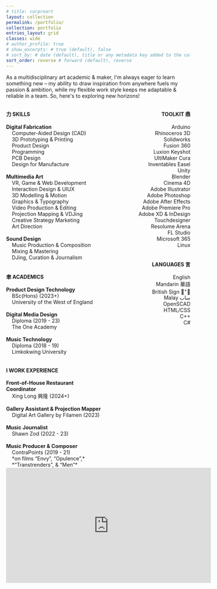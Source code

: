 ```yaml
---
# title: corproart
layout: collection
permalink: /portfolio/
collection: portfolio
entries_layout: grid
classes: wide
# author_profile: true
# show_excerpts: # true (default), false
# sort_by: # date (default), title or any metadata key added to the collection's documents
sort_order: reverse # forward (default), reverse
---
```


<!-- <style>
  /* --- Font Import --- */
  @font-face {
    font-family: 'Tuner';
    /* Adjust paths if your font files are located elsewhere or have different names */
    src: url('/assets/fonts/Tuner.woff2') format('woff2'), /* Modern Browsers */
         url('/assets/fonts/Tuner.woff') format('woff');   /* Older Browsers */
    font-weight: normal;
    font-style: normal;
  }

  /* --- Apply Tuner Font to the Resume Content --- */
  .resume-custom-font-area {
    font-family: 'Tuner', -apple-system, BlinkMacSystemFont, "Segoe UI", Roboto, "Helvetica Neue", Arial, sans-serif, "Apple Color Emoji", "Segoe UI Emoji", "Segoe UI Symbol";
    /* Add a fallback font stack */
    line-height: 1.5; /* Adjust for readability with Tuner */
  }
</style> -->
<!-- <div class="resume-custom-font-area"> -->
As a multidisciplinary art academic & maker, I'm always eager to learn something new –
my ability to draw inspiration from anywhere fuels
my passion & ambition, while my flexible work
style keeps me adaptable & reliable in a team.
So, here's to exploring new horizons!

<br>

<div style="display: flex; width: 100%; align-items: flex-start;">
  <!-- Left Column -->
  <div style="width: 55%; padding-right: 30px;">
    <strong>力 SKILLS</strong><br><br>
    <strong>Digital Fabrication</strong><br>
        Computer-Aided Design (CAD)<br>
        3D Prototyping & Printing<br>
        Product Design<br>
        Programming<br>
        PCB Design<br>
        Design for Manufacture<br><br>
    <strong>Multimedia Art</strong><br>
        VR, Game & Web Development<br>
        Interaction Design & UIUX<br>
        3D Modelling & Motion<br>
        Graphics & Typography<br>
        Video Production & Editing<br>
        Projection Mapping & VDJing<br>
        Creative Strategy Marketing<br>
        Art Direction<br><br>
    <strong>Sound Design</strong><br>
        Music Production & Composition<br>
        Mixing & Mastering<br>
        DJing, Curation & Journalism
    <br><br><br>
    <strong>聿 ACADEMICS</strong><br><br>
    <strong>Product Design Technology</strong><br>
        BSc(Hons) (2023+)<br>
        University of the West of England<br><br>
    <strong>Digital Media Design</strong><br>
        Diploma (2019 - 23)<br>
        The One Academy<br><br>
    <strong>Music Technology</strong><br>
        Diploma (2018 - 19)<br>
        Limkokwing University
    <br><br><br>
    <strong>I WORK EXPERIENCE</strong><br><br>
    <strong>Front-of-House Restaurant Coordinator</strong><br>
        Xing Long 興隆 (2024+)<br><br>
    <strong>Gallery Assistant & Projection Mapper</strong><br>
        Digital Art Gallery by Filamen (2023)<br><br>
    <strong>Music Journalist</strong><br>
        Shawn Zod (2022 - 23)<br><br>
    <strong>Music Producer & Composer</strong><br>
        ContraPoints (2019 - 21)<br>
        *on films “Envy”, “Opulence”,*<br>
        *“Transtrenders”, & “Men”*
  </div>

  <!-- Right Column -->
  <div style="width: 45%; text-align: right;">
    <strong>TOOLKIT 鼎</strong><br><br>
    Arduino<br>
    Rhinoceros 3D<br>
    Solidworks<br>
    Fusion 360<br>
    Luxion Keyshot<br>
    UltiMaker Cura<br>
    Inventables Easel<br>
    Unity<br>
    Blender<br>
    Cinema 4D<br>
    Adobe Illustrator<br>
    Adobe Photoshop<br>
    Adobe After Effects<br>
    Adobe Premiere Pro<br>
    Adobe XD & InDesign<br>
    Touchdesigner<br>
    Resolume Arena<br>
    FL Studio<br>
    Microsoft 365<br>
    Linux
    <br><br><br>
    <strong>LANGUAGES 言</strong><br><br>
    English<br>
    Mandarin 華語<br>
    British Sign 🤟<sup>+</sup>🧏<br>
    Malay ساب<br>
    OpenSCAD<br>
    HTML/CSS<br>
    C++<br>
    C#
  </div>
</div>

<iframe width="560" height="315" src="https://www.youtube.com/embed/g9JDMQ1mcVI?si=RQnQ6qZswMxTkfUq&amp;controls=0" title="YouTube video player" frameborder="0" allow="accelerometer; autoplay; clipboard-write; encrypted-media; gyroscope; picture-in-picture; web-share" referrerpolicy="strict-origin-when-cross-origin" allowfullscreen></iframe>

